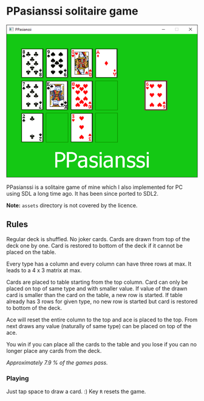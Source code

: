 # PPasianssi solitaire game

![Cover](https://github.com/veikkos/ppasianssi/blob/master/cover.png)

PPasianssi is a solitaire game of mine which I also implemented for PC
using SDL a long time ago. It has been since ported to SDL2.

**Note:** `assets` directory is not covered by the licence.

## Rules

Regular deck is shuffled. No joker cards. Cards are drawn from top of
the deck one by one. Card is restored to bottom of the deck if it
cannot be placed on the table.

Every type has a column and every column can have three rows at
max. It leads to a 4 x 3 matrix at max.

Cards are placed to table starting from the top column. Card can only
be placed on top of same type and with smaller value. If value of the
drawn card is smaller than the card on the table, a new row is
started. If table already has 3 rows for given type, no new row is
started but card is restored to bottom of the deck.

Ace will reset the entire column to the top and ace is placed to the
top. From next draws any value (naturally of same type) can be placed
on top of the ace.

You win if you can place all the cards to the table and you lose if
you can no longer place any cards from the deck.

*Approximately 7.9 % of the games pass.*

### Playing

Just tap space to draw a card. :) Key `R` resets the game. 
